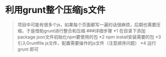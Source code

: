 # 利用grunt整个压缩js文件
>项目中可能有很多个js，如果每个页面都写一遍的话很麻烦，后期也需要压缩，于是借助grunt进行整合和压缩
###详细步骤
*1 在目录下添加package.json文件初始化npm要使用的包
*2 npm install安装需要的包
*3 引入Gruntfile.js文件，配置需要操作的js文件（注意顺序问题）
*4 运行 grunt 即可


